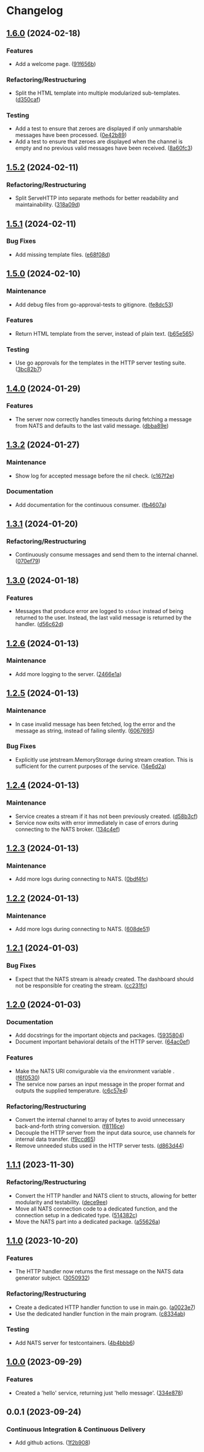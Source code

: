 # Changelog

## [1.6.0](https://github.com/ivanov-slk/tma-dashboard/compare/v1.5.2...v1.6.0) (2024-02-18)


### Features

* Add a welcome page. ([91f656b](https://github.com/ivanov-slk/tma-dashboard/commit/91f656b40a9ee337de3ccc60c35f2ee4ec4bccf9))


### Refactoring/Restructuring

* Split the HTML template into multiple modularized sub-templates. ([d350caf](https://github.com/ivanov-slk/tma-dashboard/commit/d350caf2acaacdf54cd4b14f7c344822a193259c))


### Testing

* Add a test to ensure that zeroes are displayed if only unmarshable messages have been processed. ([0e42b89](https://github.com/ivanov-slk/tma-dashboard/commit/0e42b898ec3a1b30fb7bd630457629bbbced8d7a))
* Add a test to ensure that zeroes are displayed when the channel is empty and no previous valid messages have been received. ([8a60fc3](https://github.com/ivanov-slk/tma-dashboard/commit/8a60fc3c3a896553a618f8afa6cdb7a81b92f037))

## [1.5.2](https://github.com/ivanov-slk/tma-dashboard/compare/v1.5.1...v1.5.2) (2024-02-11)


### Refactoring/Restructuring

* Split ServeHTTP into separate methods for better readability and maintainability. ([318a09d](https://github.com/ivanov-slk/tma-dashboard/commit/318a09dfc74ce58cc72458bd38664b85eeaedef7))

## [1.5.1](https://github.com/ivanov-slk/tma-dashboard/compare/v1.5.0...v1.5.1) (2024-02-11)


### Bug Fixes

* Add missing template files. ([e68f08d](https://github.com/ivanov-slk/tma-dashboard/commit/e68f08dabf902b4239369086d548cf7e6895c130))

## [1.5.0](https://github.com/ivanov-slk/tma-dashboard/compare/v1.4.0...v1.5.0) (2024-02-10)


### Maintenance

* Add debug files from go-approval-tests to gitignore. ([fe8dc53](https://github.com/ivanov-slk/tma-dashboard/commit/fe8dc53a9def1dfb796aa8a667209bf7b3284687))


### Features

* Return HTML template from the server, instead of plain text. ([b65e565](https://github.com/ivanov-slk/tma-dashboard/commit/b65e5654731a674c2a6a83af0cfd5a9c5d7b830a))


### Testing

* Use go approvals for the templates in the HTTP server testing suite. ([3bc82b7](https://github.com/ivanov-slk/tma-dashboard/commit/3bc82b79195025911bef9d1fd2721194c7faf3bf))

## [1.4.0](https://github.com/ivanov-slk/tma-dashboard/compare/v1.3.2...v1.4.0) (2024-01-29)


### Features

* The server now correctly handles timeouts during fetching a message from NATS and defaults to the last valid message. ([dbba89e](https://github.com/ivanov-slk/tma-dashboard/commit/dbba89ed44a84c4a1c1182c3984d945701770efc))

## [1.3.2](https://github.com/ivanov-slk/tma-dashboard/compare/v1.3.1...v1.3.2) (2024-01-27)


### Maintenance

* Show log for accepted message before the nil check. ([c167f2e](https://github.com/ivanov-slk/tma-dashboard/commit/c167f2e026c89db5807c91a1497741befe1b4f34))


### Documentation

* Add documentation for the continuous consumer. ([fb4607a](https://github.com/ivanov-slk/tma-dashboard/commit/fb4607a30462420bc60aed766dc24d8450bec757))

## [1.3.1](https://github.com/ivanov-slk/tma-dashboard/compare/v1.3.0...v1.3.1) (2024-01-20)


### Refactoring/Restructuring

* Continuously consume messages and send them to the internal channel. ([070ef79](https://github.com/ivanov-slk/tma-dashboard/commit/070ef795636e42f57882ff3dba35ead3387a3167))

## [1.3.0](https://github.com/ivanov-slk/tma-dashboard/compare/v1.2.6...v1.3.0) (2024-01-18)

### Features

- Messages that produce error are logged to `stdout` instead of being returned to the user. Instead, the last valid message is returned by the handler. ([d56c62d](https://github.com/ivanov-slk/tma-dashboard/commit/d56c62d89c0786d9ca28828060d4a51528cfadd9))

## [1.2.6](https://github.com/ivanov-slk/tma-dashboard/compare/v1.2.5...v1.2.6) (2024-01-13)

### Maintenance

- Add more logging to the server. ([2466e1a](https://github.com/ivanov-slk/tma-dashboard/commit/2466e1a5c8d9d8a1ce2716716eee72eae05c0186))

## [1.2.5](https://github.com/ivanov-slk/tma-dashboard/compare/v1.2.4...v1.2.5) (2024-01-13)

### Maintenance

- In case invalid message has been fetched, log the error and the message as string, instead of failing silently. ([6067695](https://github.com/ivanov-slk/tma-dashboard/commit/60676955af028fbcea8ab76f0996fa1c30fd9469))

### Bug Fixes

- Explicitly use jetstream.MemoryStorage during stream creation. This is sufficient for the current purposes of the service. ([14e6d2a](https://github.com/ivanov-slk/tma-dashboard/commit/14e6d2ad66542eecc65afef4d84c867565aa0dd0))

## [1.2.4](https://github.com/ivanov-slk/tma-dashboard/compare/v1.2.3...v1.2.4) (2024-01-13)

### Maintenance

- Service creates a stream if it has not been previously created. ([d58b3cf](https://github.com/ivanov-slk/tma-dashboard/commit/d58b3cfbce3daf6bcbe277b4ec768ac8ba3e16fc))
- Service now exits with error immediately in case of errors during connecting to the NATS broker. ([134c4ef](https://github.com/ivanov-slk/tma-dashboard/commit/134c4efce09448772355fbdde0fdd83f2d8ad066))

## [1.2.3](https://github.com/ivanov-slk/tma-dashboard/compare/v1.2.2...v1.2.3) (2024-01-13)

### Maintenance

- Add more logs during connecting to NATS. ([0bdf4fc](https://github.com/ivanov-slk/tma-dashboard/commit/0bdf4fc01ea45feae7bbe30b9295abeb0379d7f7))

## [1.2.2](https://github.com/ivanov-slk/tma-dashboard/compare/v1.2.1...v1.2.2) (2024-01-13)

### Maintenance

- Add more logs during connecting to NATS. ([608de51](https://github.com/ivanov-slk/tma-dashboard/commit/608de5161be8e0cf51f1d6d25545e22278572b89))

## [1.2.1](https://github.com/ivanov-slk/tma-dashboard/compare/v1.2.0...v1.2.1) (2024-01-03)

### Bug Fixes

- Expect that the NATS stream is already created. The dashboard should not be responsible for creating the stream. ([cc231fc](https://github.com/ivanov-slk/tma-dashboard/commit/cc231fc0dd1cdbc301fe3f6dd776df26763a6f95))

## [1.2.0](https://github.com/ivanov-slk/tma-dashboard/compare/v1.1.1...v1.2.0) (2024-01-03)

### Documentation

- Add docstrings for the important objects and packages. ([5935804](https://github.com/ivanov-slk/tma-dashboard/commit/59358045ac677065c193c047ca9db5e0ef2b07e2))
- Document important behavioral details of the HTTP server. ([64ac0ef](https://github.com/ivanov-slk/tma-dashboard/commit/64ac0ef7786660dd9d0c87511bc493d4a3786bea))

### Features

- Make the NATS URI convigurable via the environment variable . ([f6f0530](https://github.com/ivanov-slk/tma-dashboard/commit/f6f05301f0030ed6874b21736d29a6bd99bfc841))
- The service now parses an input message in the proper format and outputs the supplied temperature. ([c6c57e4](https://github.com/ivanov-slk/tma-dashboard/commit/c6c57e4f3273fcf4974fab91d0c025c4dd27c646))

### Refactoring/Restructuring

- Convert the internal channel to array of bytes to avoid unnecessary back-and-forth string conversion. ([f8116ce](https://github.com/ivanov-slk/tma-dashboard/commit/f8116ce727a09c28d8224e765cabff284413d60a))
- Decouple the HTTP server from the input data source, use channels for internal data transfer. ([f9ccd65](https://github.com/ivanov-slk/tma-dashboard/commit/f9ccd654ed0aee7acb946af7fb942f1ed85e1f1b))
- Remove unneeded stubs used in the HTTP server tests. ([d863d44](https://github.com/ivanov-slk/tma-dashboard/commit/d863d44980fde0687c30406a142ff49cf3b8513f))

## [1.1.1](https://github.com/ivanov-slk/tma-dashboard/compare/v1.1.0...v1.1.1) (2023-11-30)

### Refactoring/Restructuring

- Convert the HTTP handler and NATS client to structs, allowing for better modularity and testability. ([dece9ee](https://github.com/ivanov-slk/tma-dashboard/commit/dece9ee93fa5ea15df7a1b6ad3c3b25fdfd76d2d))
- Move all NATS connection code to a dedicated function, and the connection setup in a dedicated type. ([514382c](https://github.com/ivanov-slk/tma-dashboard/commit/514382c225bec9571a3df8ecce84fd29d19df8e5))
- Move the NATS part into a dedicated package. ([a55626a](https://github.com/ivanov-slk/tma-dashboard/commit/a55626afff6ae23fb814293d0645e2c34f436b81))

## [1.1.0](https://github.com/ivanov-slk/tma-dashboard/compare/v1.0.0...v1.1.0) (2023-10-20)

### Features

- The HTTP handler now returns the first message on the NATS data generator subject. ([3050932](https://github.com/ivanov-slk/tma-dashboard/commit/30509328fc109d9796a4da19db574bf6befbf1d0))

### Refactoring/Restructuring

- Create a dedicated HTTP handler function to use in main.go. ([a0023e7](https://github.com/ivanov-slk/tma-dashboard/commit/a0023e7b8eb5856f9f3b8082e51179b85cf2df6d))
- Use the dedicated handler function in the main program. ([c8334ab](https://github.com/ivanov-slk/tma-dashboard/commit/c8334ab25e0f750e21e3fc75fb1b565f18a5a550))

### Testing

- Add NATS server for testcontainers. ([4b4bbb6](https://github.com/ivanov-slk/tma-dashboard/commit/4b4bbb61312958bd21ff0ba14f6001cb28efe669))

## [1.0.0](https://github.com/ivanov-slk/tma-dashboard/compare/v0.0.1...v1.0.0) (2023-09-29)

### Features

- Created a 'hello' service, returning just 'hello message'. ([334e878](https://github.com/ivanov-slk/tma-dashboard/commit/334e878512f3d13cd8b632900d8df870379f258b))

## 0.0.1 (2023-09-24)

### Continuous Integration & Continuous Delivery

- Add github actions. ([1f2b908](https://github.com/ivanov-slk/tma-dashboard/commit/1f2b908557579279f73392b8fc4a40518ad137d3))
